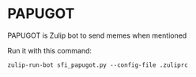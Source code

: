 # PAPUGOT

PAPUGOT is Zulip bot to send memes when mentioned

Run it with this command:
```
zulip-run-bot sfi_papugot.py --config-file .zuliprc
```
